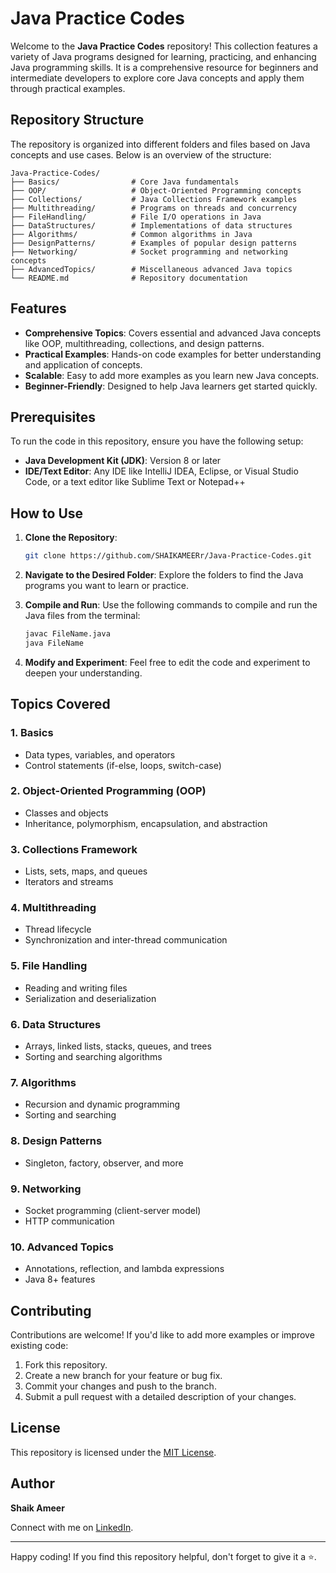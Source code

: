 # Java Practice Codes

Welcome to the **Java Practice Codes** repository! This collection features a variety of Java programs designed for learning, practicing, and enhancing Java programming skills. It is a comprehensive resource for beginners and intermediate developers to explore core Java concepts and apply them through practical examples.

## Repository Structure

The repository is organized into different folders and files based on Java concepts and use cases. Below is an overview of the structure:

```
Java-Practice-Codes/
├── Basics/                # Core Java fundamentals
├── OOP/                   # Object-Oriented Programming concepts
├── Collections/           # Java Collections Framework examples
├── Multithreading/        # Programs on threads and concurrency
├── FileHandling/          # File I/O operations in Java
├── DataStructures/        # Implementations of data structures
├── Algorithms/            # Common algorithms in Java
├── DesignPatterns/        # Examples of popular design patterns
├── Networking/            # Socket programming and networking concepts
├── AdvancedTopics/        # Miscellaneous advanced Java topics
└── README.md              # Repository documentation
```

## Features

- **Comprehensive Topics**: Covers essential and advanced Java concepts like OOP, multithreading, collections, and design patterns.
- **Practical Examples**: Hands-on code examples for better understanding and application of concepts.
- **Scalable**: Easy to add more examples as you learn new Java concepts.
- **Beginner-Friendly**: Designed to help Java learners get started quickly.

## Prerequisites

To run the code in this repository, ensure you have the following setup:

- **Java Development Kit (JDK)**: Version 8 or later
- **IDE/Text Editor**: Any IDE like IntelliJ IDEA, Eclipse, or Visual Studio Code, or a text editor like Sublime Text or Notepad++

## How to Use

1. **Clone the Repository**:
   ```bash
   git clone https://github.com/SHAIKAMEERr/Java-Practice-Codes.git
   ```

2. **Navigate to the Desired Folder**:
   Explore the folders to find the Java programs you want to learn or practice.

3. **Compile and Run**:
   Use the following commands to compile and run the Java files from the terminal:
   ```bash
   javac FileName.java
   java FileName
   ```

4. **Modify and Experiment**:
   Feel free to edit the code and experiment to deepen your understanding.

## Topics Covered

### 1. Basics
- Data types, variables, and operators
- Control statements (if-else, loops, switch-case)

### 2. Object-Oriented Programming (OOP)
- Classes and objects
- Inheritance, polymorphism, encapsulation, and abstraction

### 3. Collections Framework
- Lists, sets, maps, and queues
- Iterators and streams

### 4. Multithreading
- Thread lifecycle
- Synchronization and inter-thread communication

### 5. File Handling
- Reading and writing files
- Serialization and deserialization

### 6. Data Structures
- Arrays, linked lists, stacks, queues, and trees
- Sorting and searching algorithms

### 7. Algorithms
- Recursion and dynamic programming
- Sorting and searching

### 8. Design Patterns
- Singleton, factory, observer, and more

### 9. Networking
- Socket programming (client-server model)
- HTTP communication

### 10. Advanced Topics
- Annotations, reflection, and lambda expressions
- Java 8+ features

## Contributing

Contributions are welcome! If you'd like to add more examples or improve existing code:

1. Fork this repository.
2. Create a new branch for your feature or bug fix.
3. Commit your changes and push to the branch.
4. Submit a pull request with a detailed description of your changes.

## License

This repository is licensed under the [MIT License]().

## Author

**Shaik Ameer**

Connect with me on [LinkedIn](https://www.linkedin.com/in/ameer-shaikk/).

---

Happy coding! If you find this repository helpful, don't forget to give it a ⭐.
